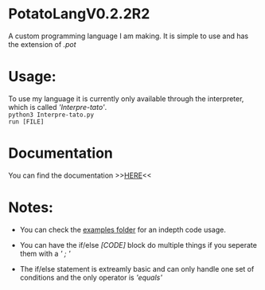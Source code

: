 # PotatoLangV0.2.2R2
A custom programming language I am making. It is simple to use and has the extension of <var>.pot</var>

# Usage:
To use my language it is currently only available through the interpreter, which is called <em>'Interpre-tato'</em>.
</br> 
<code>python3 Interpre-tato.py</code>
</br>
<code>run [FILE]</code>

# Documentation
You can find the documentation >>[HERE](https://brotatoboi.github.io/PotatoLang/documentation.html)<<

# Notes:
  * You can check the [examples folder](https://github.com/BrotatoBoi/PotatoLang/Examples) for an indepth code usage.

  * You can have the if/else <var>[CODE]</var> block do multiple things if you seperate them with a <var>' ; '</var>

  * The if/else statement is extreamly basic and can only handle one set of conditions and the only operator is <var>'equals'</var>